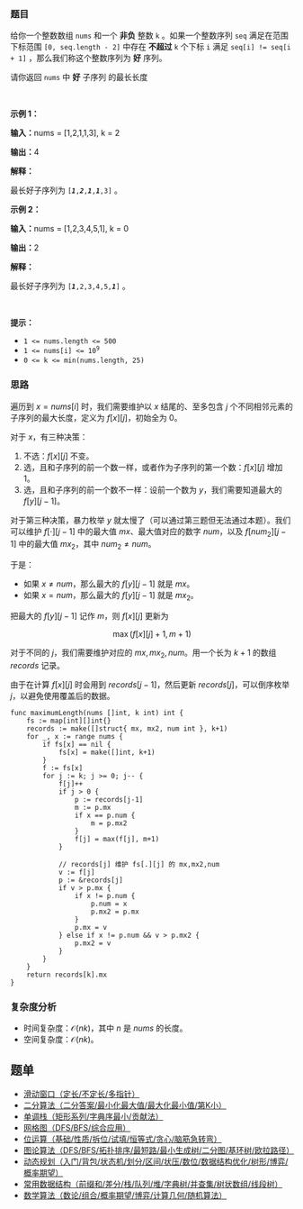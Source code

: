 ### 题目

<p>给你一个整数数组&nbsp;<code>nums</code>&nbsp;和一个 <strong>非负</strong>&nbsp;整数&nbsp;<code>k</code>&nbsp;。如果一个整数序列&nbsp;<code>seq</code>&nbsp;满足在范围下标范围&nbsp;<code>[0, seq.length - 2]</code>&nbsp;中存在 <strong>不超过</strong>&nbsp;<code>k</code>&nbsp;个下标 <code>i</code>&nbsp;满足&nbsp;<code>seq[i] != seq[i + 1]</code>&nbsp;，那么我们称这个整数序列为&nbsp;<strong>好</strong>&nbsp;序列。</p>

<p>请你返回 <code>nums</code>&nbsp;中&nbsp;<strong>好</strong> <span data-keyword="subsequence-array">子序列</span>&nbsp;的最长长度</p>

<p>&nbsp;</p>

<p><strong class="example">示例 1：</strong></p>

<div class="example-block">
<p><span class="example-io"><b>输入：</b>nums = [1,2,1,1,3], k = 2</span></p>

<p><span class="example-io"><b>输出：</b>4</span></p>

<p><strong>解释：</strong></p>

<p>最长好子序列为&nbsp;<code>[<em><strong>1</strong></em>,<em><strong>2</strong></em>,<strong><em>1</em></strong>,<em><strong>1</strong></em>,3]</code>&nbsp;。</p>
</div>

<p><strong class="example">示例 2：</strong></p>

<div class="example-block">
<p><span class="example-io"><b>输入：</b>nums = [1,2,3,4,5,1], k = 0</span></p>

<p><span class="example-io"><b>输出：</b>2</span></p>

<p><strong>解释：</strong></p>

<p>最长好子序列为&nbsp;<code>[<strong><em>1</em></strong>,2,3,4,5,<strong><em>1</em></strong>]</code>&nbsp;。</p>
</div>

<p>&nbsp;</p>

<p><strong>提示：</strong></p>

<ul>
	<li><code>1 &lt;= nums.length &lt;= 500</code></li>
	<li><code>1 &lt;= nums[i] &lt;= 10<sup>9</sup></code></li>
	<li><code>0 &lt;= k &lt;= min(nums.length, 25)</code></li>
</ul>


### 思路

遍历到 $x=\textit{nums}[i]$ 时，我们需要维护以 $x$ 结尾的、至多包含 $j$ 个不同相邻元素的子序列的最大长度，定义为 $f[x][j]$，初始全为 $0$。

对于 $x$，有三种决策：

1. 不选：$f[x][j]$ 不变。
2. 选，且和子序列的前一个数一样，或者作为子序列的第一个数：$f[x][j]$ 增加 $1$。
3. 选，且和子序列的前一个数不一样：设前一个数为 $y$，我们需要知道最大的 $f[y][j-1]$。

对于第三种决策，暴力枚举 $y$ 就太慢了（可以通过第三题但无法通过本题）。我们可以维护 $f[\cdot][j-1]$ 中的最大值 $\textit{mx}$、最大值对应的数字 $\textit{num}$，以及 $f[\textit{num}_2][j-1]$ 中的最大值 $\textit{mx}_2$，其中 $\textit{num}_2\ne \textit{num}$。

于是：

- 如果 $x\ne \textit{num}$，那么最大的 $f[y][j-1]$ 就是 $\textit{mx}$。
- 如果 $x = \textit{num}$，那么最大的 $f[y][j-1]$ 就是 $\textit{mx}_2$。

把最大的 $f[y][j-1]$ 记作 $m$，则 $f[x][j]$ 更新为

$$
\max(f[x][j] + 1, m + 1)
$$

对于不同的 $j$，我们需要维护对应的 $\textit{mx},\textit{mx}_2,\textit{num}$。用一个长为 $k+1$ 的数组 $\textit{records}$ 记录。

由于在计算 $f[x][j]$ 时会用到 $\textit{records}[j-1]$，然后更新 $\textit{records}[j]$，可以倒序枚举 $j$，以避免使用覆盖后的数据。

```
func maximumLength(nums []int, k int) int {
	fs := map[int][]int{}
	records := make([]struct{ mx, mx2, num int }, k+1)
	for _, x := range nums {
		if fs[x] == nil {
			fs[x] = make([]int, k+1)
		}
		f := fs[x]
		for j := k; j >= 0; j-- {
			f[j]++
			if j > 0 {
				p := records[j-1]
				m := p.mx
				if x == p.num {
					m = p.mx2
				}
				f[j] = max(f[j], m+1)
			}

			// records[j] 维护 fs[.][j] 的 mx,mx2,num
			v := f[j]
			p := &records[j]
			if v > p.mx {
				if x != p.num {
					p.num = x
					p.mx2 = p.mx
				}
				p.mx = v
			} else if x != p.num && v > p.mx2 {
				p.mx2 = v
			}
		}
	}
	return records[k].mx
}
```

### 复杂度分析

- 时间复杂度：$\mathcal{O}(nk)$，其中 $n$ 是 $\textit{nums}$ 的长度。
- 空间复杂度：$\mathcal{O}(nk)$。

## 题单

- [滑动窗口（定长/不定长/多指针）](https://leetcode.cn/circle/discuss/0viNMK/)
- [二分算法（二分答案/最小化最大值/最大化最小值/第K小）](https://leetcode.cn/circle/discuss/SqopEo/)
- [单调栈（矩形系列/字典序最小/贡献法）](https://leetcode.cn/circle/discuss/9oZFK9/)
- [网格图（DFS/BFS/综合应用）](https://leetcode.cn/circle/discuss/YiXPXW/)
- [位运算（基础/性质/拆位/试填/恒等式/贪心/脑筋急转弯）](https://leetcode.cn/circle/discuss/dHn9Vk/)
- [图论算法（DFS/BFS/拓扑排序/最短路/最小生成树/二分图/基环树/欧拉路径）](https://leetcode.cn/circle/discuss/01LUak/)
- [动态规划（入门/背包/状态机/划分/区间/状压/数位/数据结构优化/树形/博弈/概率期望）](https://leetcode.cn/circle/discuss/tXLS3i/)
- [常用数据结构（前缀和/差分/栈/队列/堆/字典树/并查集/树状数组/线段树）](https://leetcode.cn/circle/discuss/mOr1u6/)
- [数学算法（数论/组合/概率期望/博弈/计算几何/随机算法）](https://leetcode.cn/circle/discuss/IYT3ss/)
